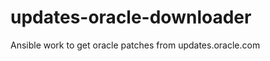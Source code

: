 updates-oracle-downloader
=========================

Ansible work to get oracle patches from updates.oracle.com
